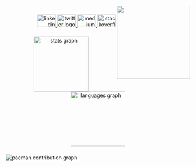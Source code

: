 <img align="right" height="200" src="https://media1.tenor.com/m/zanlfzZ4I6UAAAAd/hey-cat.gif"  />

###

<div align="right">
  <a href="https://www.linkedin.com/in/sabiqazhar/" target="_blank">
    <img src="https://raw.githubusercontent.com/maurodesouza/profile-readme-generator/master/src/assets/icons/social/linkedin/default.svg" width="51" height="35" alt="linkedin logo"  />
  </a>
  <a href="https://x.com/workonmymachine" target="_blank">
    <img src="https://raw.githubusercontent.com/maurodesouza/profile-readme-generator/master/src/assets/icons/social/twitter/default.svg" width="51" height="35" alt="twitter logo"  />
  </a>
  <a href="https://medium.com/@sabiqaz" target="_blank">
    <img src="https://raw.githubusercontent.com/maurodesouza/profile-readme-generator/master/src/assets/icons/social/medium/default.svg" width="51" height="35" alt="medium logo"  />
  </a>
  <a href="https://stackoverflow.com/users/30260619/bismillahpasrah" target="_blank">
    <img src="https://raw.githubusercontent.com/maurodesouza/profile-readme-generator/master/src/assets/icons/social/stackoverflow/default.svg" width="51" height="35" alt="stackoverflow logo"  />
  </a>
</div>

###

<div align="center">
  <img src="https://github-readme-stats.vercel.app/api?username=sabiqazhar&hide_title=false&hide_rank=false&show_icons=true&include_all_commits=true&count_private=true&disable_animations=false&theme=dracula&locale=en&hide_border=false&order=1" height="150" alt="stats graph"  />
  <img src="https://github-readme-stats.vercel.app/api/top-langs?username=sabiqazhar&locale=en&hide_title=false&layout=compact&card_width=320&langs_count=5&theme=dracula&hide_border=false&order=2" height="150" alt="languages graph"  />
</div>

###

<picture>
  <source media="(prefers-color-scheme: dark)" srcset="https://raw.githubusercontent.com/sabiqazhar/sabiqazhar/output/pacman-contribution-graph-dark.svg">
  <source media="(prefers-color-scheme: light)" srcset="https://raw.githubusercontent.com/sabiqazhar/sabiqazhar/output/pacman-contribution-graph.svg">
  <img alt="pacman contribution graph" src="https://raw.githubusercontent.com/sabiqazhar/sabiqazhar/output/pacman-contribution-graph.svg">
</picture>

###
